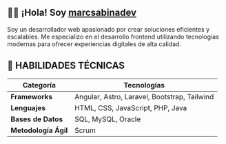 ## 👨‍💻 ¡Hola! Soy [marcsabinadev](https://github.com/marcsabinadev)

Soy un desarrollador web apasionado por crear soluciones eficientes y escalables. 
Me especializo en el desarrollo frontend utilizando tecnologías modernas para ofrecer experiencias digitales de alta calidad.

## 🚀 HABILIDADES TÉCNICAS
| Categoría              | Tecnologías |
|------------------------|--------------------------------------------------------------------------------|
| **Frameworks**         | Angular, Astro, Laravel, Bootstrap, Tailwind                                    |
| **Lenguajes**         | HTML, CSS, JavaScript, PHP, Java                                                |
| **Bases de Datos**    | SQL, MySQL, Oracle                                                              |
| **Metodología Ágil**  | Scrum                                                                          |
